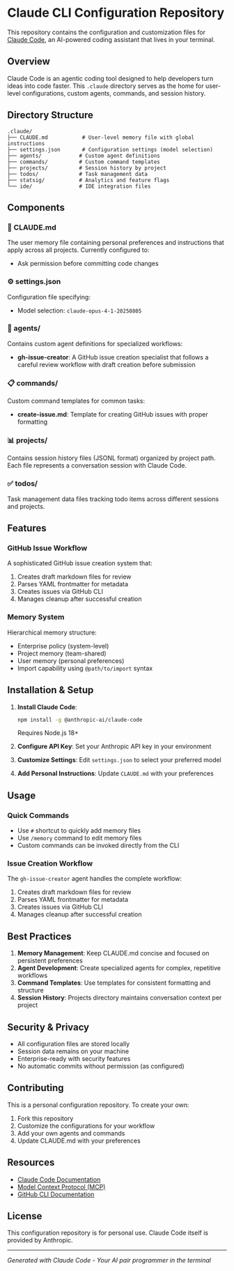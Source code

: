 # Claude CLI Configuration Repository

This repository contains the configuration and customization files for [Claude Code](https://docs.anthropic.com/en/docs/claude-code), an AI-powered coding assistant that lives in your terminal.

## Overview

Claude Code is an agentic coding tool designed to help developers turn ideas into code faster. This `.claude` directory serves as the home for user-level configurations, custom agents, commands, and session history.

## Directory Structure

```
.claude/
├── CLAUDE.md           # User-level memory file with global instructions
├── settings.json       # Configuration settings (model selection)
├── agents/            # Custom agent definitions
├── commands/          # Custom command templates
├── projects/          # Session history by project
├── todos/             # Task management data
├── statsig/           # Analytics and feature flags
└── ide/               # IDE integration files
```

## Components

### 📝 CLAUDE.md
The user memory file containing personal preferences and instructions that apply across all projects. Currently configured to:
- Ask permission before committing code changes

### ⚙️ settings.json
Configuration file specifying:
- Model selection: `claude-opus-4-1-20250805`

### 🤖 agents/
Contains custom agent definitions for specialized workflows:
- **gh-issue-creator**: A GitHub issue creation specialist that follows a careful review workflow with draft creation before submission

### 📋 commands/
Custom command templates for common tasks:
- **create-issue.md**: Template for creating GitHub issues with proper formatting

### 📊 projects/
Contains session history files (JSONL format) organized by project path. Each file represents a conversation session with Claude Code.

### ✅ todos/
Task management data files tracking todo items across different sessions and projects.

## Features

### GitHub Issue Workflow
A sophisticated GitHub issue creation system that:
1. Creates draft markdown files for review
2. Parses YAML frontmatter for metadata
3. Creates issues via GitHub CLI
4. Manages cleanup after successful creation

### Memory System
Hierarchical memory structure:
- Enterprise policy (system-level)
- Project memory (team-shared)
- User memory (personal preferences)
- Import capability using `@path/to/import` syntax

## Installation & Setup

1. **Install Claude Code**:
   ```bash
   npm install -g @anthropic-ai/claude-code
   ```
   Requires Node.js 18+

2. **Configure API Key**:
   Set your Anthropic API key in your environment

3. **Customize Settings**:
   Edit `settings.json` to select your preferred model

4. **Add Personal Instructions**:
   Update `CLAUDE.md` with your preferences

## Usage

### Quick Commands
- Use `#` shortcut to quickly add memory files
- Use `/memory` command to edit memory files
- Custom commands can be invoked directly from the CLI

### Issue Creation Workflow
The `gh-issue-creator` agent handles the complete workflow:
1. Creates draft markdown files for review
2. Parses YAML frontmatter for metadata  
3. Creates issues via GitHub CLI
4. Manages cleanup after successful creation

## Best Practices

1. **Memory Management**: Keep CLAUDE.md concise and focused on persistent preferences
2. **Agent Development**: Create specialized agents for complex, repetitive workflows
3. **Command Templates**: Use templates for consistent formatting and structure
4. **Session History**: Projects directory maintains conversation context per project

## Security & Privacy

- All configuration files are stored locally
- Session data remains on your machine
- Enterprise-ready with security features
- No automatic commits without permission (as configured)

## Contributing

This is a personal configuration repository. To create your own:
1. Fork this repository
2. Customize the configurations for your workflow
3. Add your own agents and commands
4. Update CLAUDE.md with your preferences

## Resources

- [Claude Code Documentation](https://docs.anthropic.com/en/docs/claude-code)
- [Model Context Protocol (MCP)](https://docs.anthropic.com/en/docs/claude-code/overview)
- [GitHub CLI Documentation](https://cli.github.com/)

## License

This configuration repository is for personal use. Claude Code itself is provided by Anthropic.

---

*Generated with Claude Code - Your AI pair programmer in the terminal*